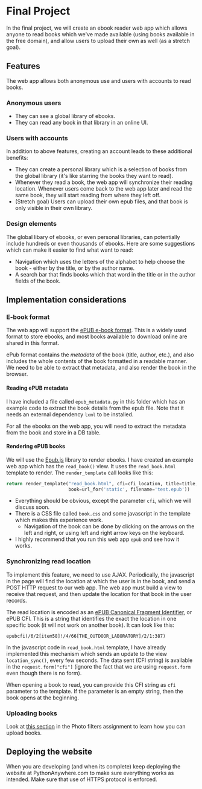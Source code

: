 # Final Project

In the final project, we will create an ebook reader web app which allows anyone to read books which we've made available (using books available in the free domain), and allow users to upload their own as well (as a stretch goal).

## Features

The web app allows both anonymous use and users with accounts to read books.

### Anonymous users

- They can see a global library of ebooks.
- They can read any book in that library in an online UI.

### Users with accounts

In addition to above features, creating an account leads to these additional benefits:

- They can create a personal library which is a selection of books from the global library (it's like starring the books they want to read).
- Whenever they read a book, the web app will synchronize their reading location. Whenever users come back to the web app later and read the same book, they will start reading from where they left off.
- (Stretch goal) Users can upload their own epub files, and that book is only visible in their own library.

### Design elements

The global libary of ebooks, or even personal libraries, can potentially include hundreds or even thousands of ebooks. Here are some suggestions which can make it easier to find what want to read:

- Navigation which uses the letters of the alphabet to help choose the book - either by the title, or by the author name.
- A search bar that finds books which that word in the title or in the author fields of the book.

## Implementation considerations

### E-book format

The web app will support the [ePUB e-book format](https://en.wikipedia.org/wiki/EPUB). This is a widely used format to store ebooks, and most books available to download online are shared in this format.

ePub format contains the _metadata_ of the book (title, author, etc.), and also includes the whole contents of the book formatted in a readable manner. We need to be able to extract that metadata, and also render the book in the browser. 

#### Reading ePUB metadata

I have included a file called `epub_metadata.py` in this folder which has an example code to extract the book details from the epub file. Note that it needs an external dependency `lxml` to be installed.

For all the ebooks on the web app, you will need to extract the metadata from the book and store in a DB table.

#### Rendering ePUB books

We will use the [Epub.js](https://github.com/futurepress/epub.js/) library to render ebooks. I have created an example web app which has the `read_book()` view. It uses the `read_book.html` template to render. The `render_template` call looks like this:

```python
return render_template("read_book.html", cfi=cfi_location, title=title, author=author,
                       book=url_for('static', filename='test.epub'))
```

- Everything should be obvious, except the parameter `cfi`, which we will discuss soon.
- There is a CSS file called `book.css` and some javascript in the template which makes this experience work.
  - Navigation of the book can be done by clicking on the arrows on the left and right, or using left and right arrow keys on the keyboard.
- I highly recommend that you run this web app `epub` and see how it works.
 
### Synchronizing read location

To implement this feature, we need to use AJAX. Periodically, the javascript in the page will find the location at which the user is in the book, and send a POST HTTP request to our web app. The web app must build a view to receive that request, and then update the location for that book in the user records.

The read location is encoded as an [ePUB Canonical Fragment Identifier](http://www.idpf.org/epub/linking/cfi/epub-cfi.html), or ePUB CFI. This is a string that identifies the exact the location in one specific book (it will not work on another book). It can look like this:

```
epubcfi(/6/2[item58]!/4/66[THE_OUTDOOR_LABORATORY]/2/1:387)
```

In the javascript code in `read_book.html` template, I have already implemented this mechanism which sends an update to the view `location_sync()`, every few seconds. The data sent (CFI string) is available in the `request.form["cfi"]` (ignore the fact that we are using `request.form` even though there is no form).

When opening a book to read, you can provide this CFI string as `cfi` parameter to the template. If the parameter is an empty string, then the book opens at the beginning.

### Uploading books

Look at [this section](https://github.com/amangup/coding-bootcamp/blob/master/lecture10/assignment_photo_filters.md#uploading-files) in the Photo filters assignment to learn how you can upload books.

## Deploying the website

When you are developing (and when its complete) keep deploying the website at PythonAnywhere.com to make sure everything works as intended. Make sure that use of HTTPS protocol is enforced.